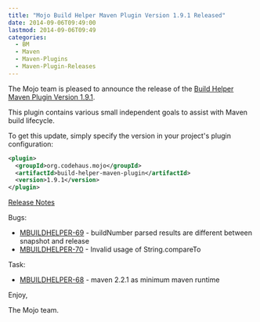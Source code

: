 ```yaml
---
title: "Mojo Build Helper Maven Plugin Version 1.9.1 Released"
date: 2014-09-06T09:49:00
lastmod: 2014-09-06T09:49
categories:
  - BM
  - Maven
  - Maven-Plugins
  - Maven-Plugin-Releases
---
```

The Mojo team is pleased to announce the release of the 
[Build Helper Maven Plugin Version 1.9.1](http://mojo.codehaus.org/build-helper-maven-plugin/).

This plugin contains various small independent goals to assist with Maven
build lifecycle.

To get this update, simply specify the version in your project's plugin
configuration:

```xml
<plugin>
  <groupId>org.codehaus.mojo</groupId>
  <artifactId>build-helper-maven-plugin</artifactId>
  <version>1.9.1</version>
</plugin>
```
<!-- more -->

[Release Notes](http://jira.codehaus.org/secure/ReleaseNote.jspa?projectId=11702&version=20534)

Bugs:

 * [MBUILDHELPER-69](https://issues.apache.org/jira/browse/MBUILDHELPER-69) - buildNumber parsed results are different between snapshot and release
 * [MBUILDHELPER-70](https://issues.apache.org/jira/browse/MBUILDHELPER-70) - Invalid usage of String.compareTo

Task:

 * [MBUILDHELPER-68](https://issues.apache.org/jira/browse/MBUILDHELPER-68) - maven 2.2.1 as minimum maven runtime

Enjoy,

The Mojo team.
